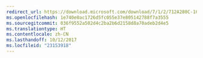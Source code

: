 ```yaml
---
redirect_url: https://download.microsoft.com/download/7/1/2/712A280C-1C66-4EF9-8DC3-88EE43BEA3D4/Azure_Information_Protection_End_User_Adoption_Guide_EN_US.pdf
ms.openlocfilehash: 1e740e0ac1726d5fc055e37e805142788f7a3555
ms.sourcegitcommit: 036f9552a502d4c2ba2b6d2158d8a70adeb2d4e5
ms.translationtype: HT
ms.contentlocale: zh-CN
ms.lasthandoff: 10/12/2017
ms.locfileid: "23153918"
---
```

